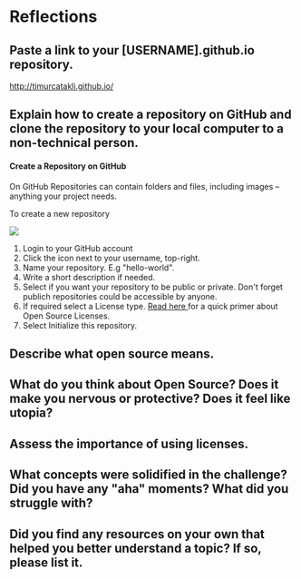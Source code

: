 # Reflections

## Paste a link to your [USERNAME].github.io repository.
http://timurcatakli.github.io/

## Explain how to create a repository on GitHub and clone the repository to your local computer to a non-technical person.

#### Create a Repository on GitHub
On GitHub Repositories can contain folders and files, including images – anything your project needs.

To create a new repository

<img src="https://guides.github.com/activities/hello-world/create-new-repo.png"/>

1. Login to your GitHub account
2. Click the  icon next to your username, top-right.
3. Name your repository. E.g "hello-world".
4. Write a short description if needed.
5. Select if you want your repository to be public or private. Don't forget publich repositories could be accessible by anyone.
6. If required select a License type. <a href="http://www.smashingmagazine.com/2010/03/24/a-short-guide-to-open-source-and-similar-licenses/" target="_blank">Read here </a> for a quick primer about Open Source Licenses.
7. Select Initialize this repository.



## Describe what open source means.


## What do you think about Open Source? Does it make you nervous or protective? Does it feel like utopia?


## Assess the importance of using licenses.


## What concepts were solidified in the challenge? Did you have any "aha" moments? What did you struggle with?


## Did you find any resources on your own that helped you better understand a topic? If so, please list it.